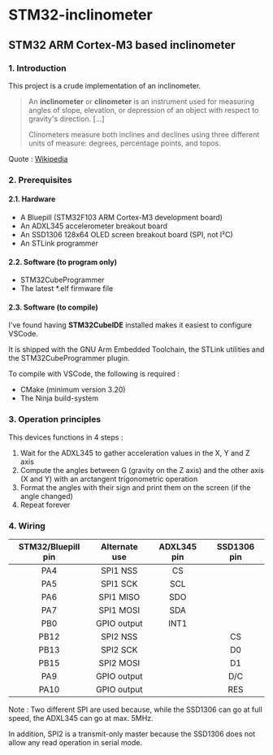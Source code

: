 # STM32-inclinometer
## STM32 ARM Cortex-M3 based inclinometer

### 1. Introduction
This project is a crude implementation of an inclinometer.

> An **inclinometer** or **clinometer** is an instrument used for measuring angles of slope, elevation, or depression of an object with respect to gravity's direction. [...]
> 
> Clinometers measure both inclines and declines using three different units of measure: degrees, percentage points, and topos.

Quote : [Wikipedia](https://en.wikipedia.org/wiki/Inclinometer)

### 2. Prerequisites
#### 2.1. Hardware
- A Bluepill (STM32F103 ARM Cortex-M3 development board)
- An ADXL345 accelerometer breakout board
- An SSD1306 128x64 OLED screen breakout board (SPI, not I²C)
- An STLink programmer

#### 2.2. Software (to program only)
- STM32CubeProgrammer
- The latest *.elf firmware file

#### 2.3. Software (to compile)
I've found having **STM32CubeIDE** installed makes it easiest to configure VSCode.

It is shipped with the GNU Arm Embedded Toolchain, the STLink utilities and the STM32CubeProgrammer plugin.

To compile with VSCode, the following is required :
- CMake (minimum version 3.20)
- The Ninja build-system

### 3. Operation principles
This devices functions in 4 steps :
1. Wait for the ADXL345 to gather acceleration values in the X, Y and Z axis
2. Compute the angles between G (gravity on the Z axis) and the other axis (X and Y) with an arctangent trigonometric operation
3. Format the angles with their sign and print them on the screen (if the angle changed)
4. Repeat forever

### 4. Wiring
| STM32/Bluepill pin | Alternate use | ADXL345 pin | SSD1306 pin |
|:------------------:|:-------------:|:-----------:|:-----------:|
| PA4                | SPI1 NSS      | CS          |             |
| PA5                | SPI1 SCK      | SCL         |             |
| PA6                | SPI1 MISO     | SDO         |             |
| PA7                | SPI1 MOSI     | SDA         |             |
| PB0                | GPIO output   | INT1        |             |
| PB12               | SPI2 NSS      |             | CS          |
| PB13               | SPI2 SCK      |             | D0          |
| PB15               | SPI2 MOSI     |             | D1          |
| PA9                | GPIO output   |             | D/C         |
| PA10               | GPIO output   |             | RES         |

Note : Two different SPI are used because, while the SSD1306 can go at full speed, the ADXL345 can go at max. 5MHz.

In addition, SPI2 is a transmit-only master because the SSD1306 does not allow any read operation in serial mode. 
